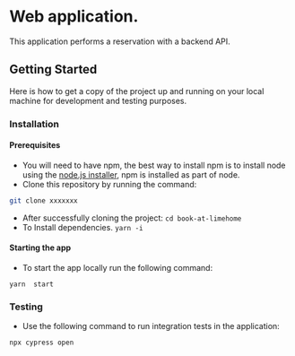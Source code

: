 # Web application.

This application performs a reservation with a backend API.

## Getting Started
Here is how to get a copy of the project up and running on your local machine for development and testing purposes.

### Installation

#### Prerequisites
* You will need to have npm, the best way to install npm is to install node using the [node.js installer](https://nodejs.org/en/), npm is installed as part of node.
* Clone this repository by running the command:
```bash
git clone xxxxxxx
```
* After successfully cloning the project: `cd book-at-limehome`
* To Install dependencies. `yarn -i`

#### Starting the app
* To start the app locally run the following command:
```
yarn  start
```

### Testing

* Use the following command to run integration tests in the application:
 ```
 npx cypress open
 ```